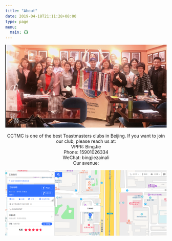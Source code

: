 ```yaml
---
title: "About"
date: 2019-04-18T21:11:28+08:00
type: page
menu:
  main: {}
---
```


![](/images/others/CCTMC01.jpg)

<center>CCTMC is one of the best Toastmasters clubs in Beijing. If you want to join our club, please reach us at:</center>
<center>VPPR: BingJie</center>
<center>Phone: 15901026334</center>
<center>WeChat: bingjiezainali</center>
<center>Our avenue:</center>

![](/images/yika_Cafe.png)


